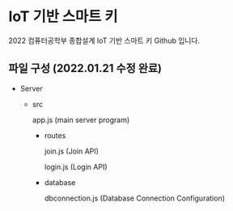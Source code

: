 # IoT 기반 스마트 키

2022 컴퓨터공학부 종합설계 IoT 기반 스마트 키 Github 입니다.

## 파일 구성 (2022.01.21 수정 완료)

- Server
    - src
        
        app.js (main server program)
        
        - routes
            
            join.js (Join API)
            
            login.js (Login API)
            
        - database
            
            dbconnection.js (Database Connection Configuration)
